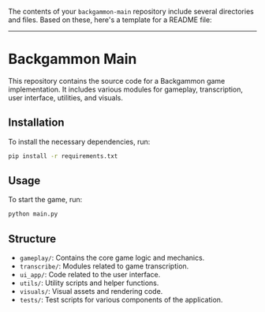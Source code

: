 The contents of your `backgammon-main` repository include several directories and files. Based on these, here's a template for a README file:

---

# Backgammon Main

This repository contains the source code for a Backgammon game implementation. It includes various modules for gameplay, transcription, user interface, utilities, and visuals.

## Installation

To install the necessary dependencies, run:

```bash
pip install -r requirements.txt
```

## Usage

To start the game, run:

```bash
python main.py
```

## Structure

- `gameplay/`: Contains the core game logic and mechanics.
- `transcribe/`: Modules related to game transcription.
- `ui_app/`: Code related to the user interface.
- `utils/`: Utility scripts and helper functions.
- `visuals/`: Visual assets and rendering code.
- `tests/`: Test scripts for various components of the application.


